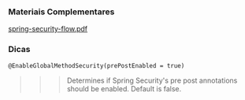 ### Materiais Complementares

[spring-security-flow.pdf](./spring-security-flow.pdf)


### Dicas 

```@EnableGlobalMethodSecurity(prePostEnabled = true)```
>>> Determines if Spring Security's pre post annotations should be enabled. Default is false.